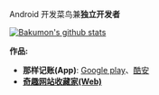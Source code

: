 Android 开发菜鸟兼**独立开发者**

[![Bakumon's github stats](https://github-readme-stats.vercel.app/api?username=Bakumon)](https://github.com/Bakumon)

**作品:**
- **那样记账(App)**: [Google play](https://play.google.com/store/apps/details?id=me.bakumon.moneykeeper)、[酷安](https://www.coolapk.com/apk/me.bakumon.moneykeeper)
- [**奇趣网站收藏家(Web)**](https://fuun.fun/)
